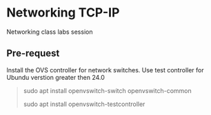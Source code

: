 # Networking TCP-IP
Networking class labs session 

## Pre-request

Install the OVS controller for network switches. 
Use test controller for Ubundu verstion greater then 24.0

> sudo apt install openvswitch-switch openvswitch-common
>
> sudo apt install openvswitch-testcontroller